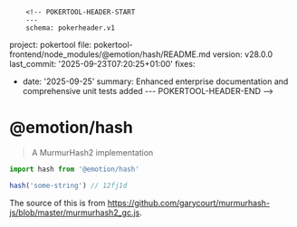         <!-- POKERTOOL-HEADER-START
        ---
        schema: pokerheader.v1
project: pokertool
file: pokertool-frontend/node_modules/@emotion/hash/README.md
version: v28.0.0
last_commit: '2025-09-23T07:20:25+01:00'
fixes:
- date: '2025-09-25'
  summary: Enhanced enterprise documentation and comprehensive unit tests added
        ---
        POKERTOOL-HEADER-END -->
# @emotion/hash

> A MurmurHash2 implementation

```jsx
import hash from '@emotion/hash'

hash('some-string') // 12fj1d
```

The source of this is from https://github.com/garycourt/murmurhash-js/blob/master/murmurhash2_gc.js.
